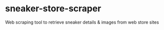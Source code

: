 # sneaker-store-scraper
Web scraping tool to retrieve sneaker details &amp; images from web store sites
